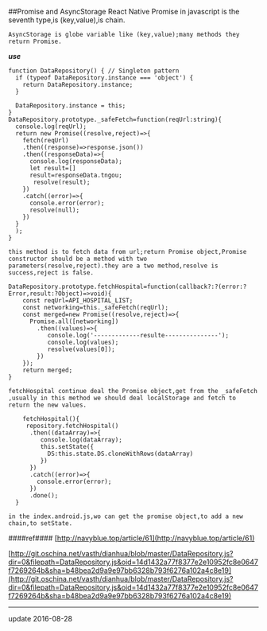 ##Promise and AsyncStorage React Native
  	Promise in javascript is the seventh type,is (key,value),is chain.
  
  	AsyncStorage is globe variable like (key,value);many methods they return Promise.

***use***
```
function DataRepository() { // Singleton pattern
  if (typeof DataRepository.instance === 'object') {
    return DataRepository.instance;
  }

  DataRepository.instance = this;
}
DataRepository.prototype._safeFetch=function(reqUrl:string){
  console.log(reqUrl);
  return new Promise((resolve,reject)=>{
    fetch(reqUrl)
    .then((response)=>response.json())
    .then((responseData)=>{
      console.log(responseData);
      let result=[]
      result=responseData.tngou;
       resolve(result);
    })
    .catch((error)=>{
      console.error(error);
      resolve(null);
    })
  }
  );
}
```
	this method is to fetch data from url;return Promise object,Promise constructor should be a method with two parameters(resolve,reject).they are a two method,resolve is success,reject is false.

```
DataRepository.prototype.fetchHospital=function(callback?:?(error:?Error,result:?Object)=>void){
    const reqUrl=API_HOSPITAL_LIST;
    const networking=this._safeFetch(reqUrl);
    const merged=new Promise((resolve,reject)=>{
      Promise.all([networking])
        .then((values)=>{
           console.log('-------------resulte---------------');
           console.log(values);
           resolve(values[0]);
        })
    });
    return merged;
}
```
	fetchHospital continue deal the Promise object,get from the _safeFetch ,usually in this method we should deal localStorage and fetch to return the new values.

```
    fetchHospital(){
     repository.fetchHospital()
      .then((dataArray)=>{
         console.log(dataArray);
         this.setState({
           DS:this.state.DS.cloneWithRows(dataArray)
         })
      })
      .catch((error)=>{
        console.error(error);
      })
      .done();
  }
```
	
    in the index.android.js,wo can get the promise object,to add a new chain,to setState.
  
  
####ref####
[http://navyblue.top/article/61](http://navyblue.top/article/61)

[http://git.oschina.net/vasth/dianhua/blob/master/DataRepository.js?dir=0&filepath=DataRepository.js&oid=14d1432a77f8377e2e10952fc8e0647f7269264b&sha=b48bea2d9a9e97bb6328b793f6276a102a4c8e19](http://git.oschina.net/vasth/dianhua/blob/master/DataRepository.js?dir=0&filepath=DataRepository.js&oid=14d1432a77f8377e2e10952fc8e0647f7269264b&sha=b48bea2d9a9e97bb6328b793f6276a102a4c8e19)

* * *
update 2016-08-28